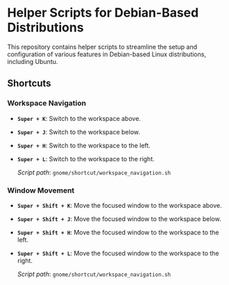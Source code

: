 # Helper Scripts for Debian-Based Distributions

This repository contains helper scripts to streamline the setup and configuration of various features in Debian-based Linux distributions, including Ubuntu.

## Shortcuts

### Workspace Navigation
- **`Super + K`**: Switch to the workspace above.
- **`Super + J`**: Switch to the workspace below.
- **`Super + H`**: Switch to the workspace to the left.
- **`Super + L`**: Switch to the workspace to the right.
  
  *Script path*: `gnome/shortcut/workspace_navigation.sh`

### Window Movement
- **`Super + Shift + K`**: Move the focused window to the workspace above.
- **`Super + Shift + J`**: Move the focused window to the workspace below.
- **`Super + Shift + H`**: Move the focused window to the workspace to the left.
- **`Super + Shift + L`**: Move the focused window to the workspace to the right.
  
  *Script path*: `gnome/shortcut/workspace_navigation.sh`


